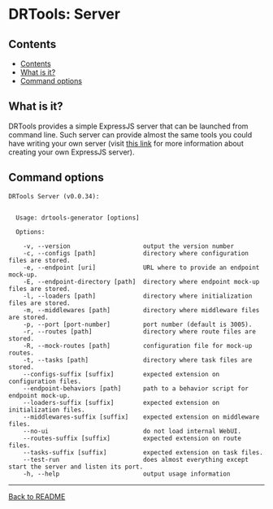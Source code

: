 # DRTools: Server
## Contents
<!-- TOC depthFrom:2 updateOnSave:true -->

- [Contents](#contents)
- [What is it?](#what-is-it)
- [Command options](#command-options)

<!-- /TOC -->

## What is it?
DRTools provides a simple ExpressJS server that can be launched from command line.
Such server can provide almost the same tools you could have writing your own
server (visit [this link](express.md) for more information about creating your own
ExpressJS server).

## Command options
<!-- AUTO:server-options -->
```
DRTools Server (v0.0.34):


  Usage: drtools-generator [options]

  Options:

    -v, --version                    output the version number
    -c, --configs [path]             directory where configuration files are stored.
    -e, --endpoint [uri]             URL where to provide an endpoint mock-up.
    -E, --endpoint-directory [path]  directory where endpoint mock-up files are stored.
    -l, --loaders [path]             directory where initialization files are stored.
    -m, --middlewares [path]         directory where middleware files are stored.
    -p, --port [port-number]         port number (default is 3005).
    -r, --routes [path]              directory where route files are stored.
    -R, --mock-routes [path]         configuration file for mock-up routes.
    -t, --tasks [path]               directory where task files are stored.
    --configs-suffix [suffix]        expected extension on configuration files.
    --endpoint-behaviors [path]      path to a behavior script for endpoint mock-up.
    --loaders-suffix [suffix]        expected extension on initialization files.
    --middlewares-suffix [suffix]    expected extension on middleware files.
    --no-ui                          do not load internal WebUI.
    --routes-suffix [suffix]         expected extension on route files.
    --tasks-suffix [suffix]          expected extension on task files.
    --test-run                       does almost everything except start the server and listen its port.
    -h, --help                       output usage information

```
<!-- /AUTO -->

----
[Back to README](../README.md)
